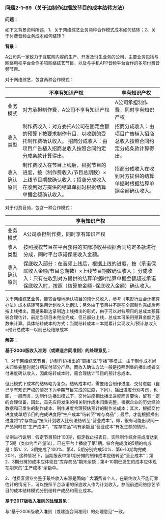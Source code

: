 ### 问题2-1-69（关于边制作边播放节目的成本结转方法）

**问题：**

如下文背景资料所述，1、关于网络综艺业务两种合作模式成本如何结转；2、关于付费音频业务成本如何结转？

**背景：**

A公司系一家致力于互联网内容的生产、开发及衍生业务的公司，主要业务包括与网络电视平台合作多项网络综艺节目，以及与手机APP音频平台合作的多项付费音频节目。

对于网络综艺，包含两种合作模式：

|              | 不享有知识产权                                                                                                                                               | 享有知识产权                                                         |
|--------------|--------------------------------------------------------------------------------------------------------------------------------------------------------------|----------------------------------------------------------------------|
| 业务模式     | 对方承担制作费，A公司不享有知识产权                                                                                                                          | A公司承担制作费，同时享有知识产权                                    |
| 收入类型     | 制作费收入：对方委托A公司在固定金额的预算下按要求制作节目，以收到的受托制作费确认收入。 招商分成收入：由项目广告植入招商总收入按照合同约定分成条款计算得出。 | 招商分成收入：由项目广告植入招商总收入按照合同约定分成条款计算得出。 |
| 收入确认原则 | 制作费收入在节目上线后，根据节目的进度，按（制作费收入/节目总期数）×上线节目期数确认收入；招商分成收入在收到对方提供的结算单据时根据结算单据金额确认收入。   | 招商分成收入在收到对方提供的结算单据时根据结算单据金额确认收入。     |

对于付费音频，包含一种合作模式：

|              | 享有知识产权                                                                                                                                                                                                           |
|--------------|------------------------------------------------------------------------------------------------------------------------------------------------------------------------------------------------------------------------|
| 业务模式     | A公司承担制作费，同时享有知识产权                                                                                                                                                                                      |
| 收入类型     | 按照授权节目在平台获得的实际净收益根据合同约定条款进行分成，同时平台承诺保底收入金额。                                                                                                                                 |
| 收入确认原则 | 保底收入部分：在音频上线后，根据上线的进度，按（承诺保底收入金额/节目总期数）×上线节目期数确认收入； 分成收入：只有在收到对方提供的结算单据时结算单据金额超过承诺保底收入时，按照（结算单金额-保底收入金额）确认收入。 |

关于网络综艺业务，能较合理地确认项目的预计总收入，参考《电影行业会计核算办法》成本结转可采用计划收入比例法；另外由于节目并不是在全部制作完成后再按上线播出，而是采取边录制边上线播出的形式，由于可以对各项目的总成本预算较合理估计，前期当项目未完全完成，但已部分上线，总成本可采用预算金额为基数来计算。具体结转成本的方式：当期结转成本＝本期累计实现收入/预计总收入×预计总成本—以前已经结账成本

**解答：**

**基于2006版收入准则（或建造合同准则）的处理意见：**

1、对于网络综艺节目，边制作边播出的“周播”或“季播”等模式，由于制作成本尚未归集完整时就分期交付部分产品，而收入确认方法一般是按照剧集的播出或者交付进度确认收入，因此结转成本时，需合理估计节目的预计总成本。

但此模式下成本的结转略为复杂。结转成本时，需要结合制作进度、交付进度（自己享有知识产权的情况下为单期节目完成的进度，下同）、播出进度分别考虑，也即，一般而言，边制作边播出模式下，交付进度相比播出进度而言要快，留有一定的合理储备，因此，首先应将发生的相关制作成本归集完整，根据企业的历史经验数据和已发生的制作成本、制作进度合理预估预计的制作总成本；其次，根据交付进度或单期节目的完成进度将“生产成本”结转至“库存商品”；最后，才能根据播出进度将“库存商品”按照计划收入比例法结转至“营业成本”。即，很有可能出现同一产品同时在“生产成本”、“库存商品”均有余额且“营业成本”有发生额的情形。

举例进行说明：假定节目预计100期，假定截止报表日，实际制作综合完成度达到了5期（类似约当产量法），已在平台上播放了第1期。综合完成度的5期的构成是：第1、2、3期完成了100%、第4、5期分别完成50%、第6-10期均完成20%。这种情况下，当期报表中第1期分摊的制作成本应结转至“营业成本”；第2、3期分摊的成本应体现在“库存商品”期末余额；第4-10期已发生的成本应体现在期末的“生产成本”余额中。

2、付费音频业务鉴于最终收入来源是面向广大消费者个人，在最终收入不能可靠估计的情况下，可以按照平台承诺的保底收入作为计划收入。参照前述网络综艺节目的成本结转模式分别结转产成品和营业成本。

**基于2017版收入准则的处理意见：**

与“基于2006版收入准则（或建造合同准则）的处理意见”一致。